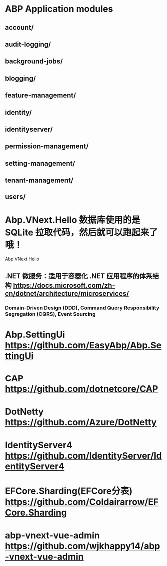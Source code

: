 # ABP Application modules
## account/
## audit-logging/
## background-jobs/
## blogging/
## feature-management/
## identity/
## identityserver/
## permission-management/
## setting-management/
## tenant-management/
## users/

# Abp.VNext.Hello 数据库使用的是SQLite 拉取代码，然后就可以跑起来了哦！
Abp.VNext.Hello
##  .NET 微服务：适用于容器化 .NET 应用程序的体系结构  https://docs.microsoft.com/zh-cn/dotnet/architecture/microservices/
###  Domain-Driven Design (DDD), Command Query Responsibility Segregation (CQRS), Event Sourcing

#  Abp.SettingUi https://github.com/EasyAbp/Abp.SettingUi
#  CAP https://github.com/dotnetcore/CAP
#  DotNetty https://github.com/Azure/DotNetty
#  IdentityServer4 https://github.com/IdentityServer/IdentityServer4
#  EFCore.Sharding(EFCore分表) https://github.com/Coldairarrow/EFCore.Sharding
#  abp-vnext-vue-admin https://github.com/wjkhappy14/abp-vnext-vue-admin
